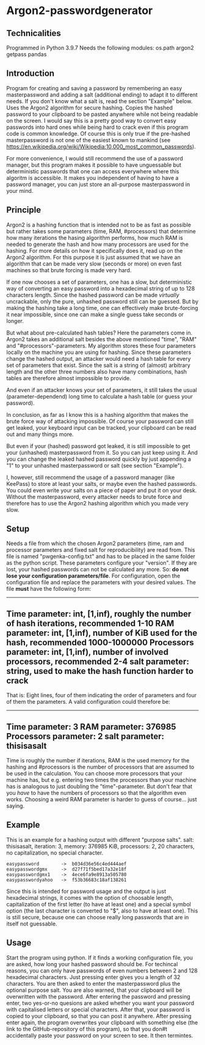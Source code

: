 # Argon2-passwordgenerator

## Technicalities
Programmed in Python 3.9.7
Needs the following modules:
os.path
argon2
getpass
pandas

## Introduction
Program for creating and saving a password by remembering an easy masterpassword and adding a salt (additional ending) to adapt it to different needs. If you don't know what a salt is, read the section "Example" below. Uses the Argon2 algorithm for secure hashing. Copies the hashed password to your clipboard to be pasted anywhere while not being readable on the screen.
I would say this is a pretty good way to convert easy passwords into hard ones while being hard to crack even if this program code is common knowledge. Of course this is only true if the pre-hashed masterpassword is not one of the easiest known to mankind (see https://en.wikipedia.org/wiki/Wikipedia:10,000_most_common_passwords).

For more convenience, I would still recommend the use of a password manager, but this program makes it possible to have unguessable but deterministic passwords that one can access everywhere where this algoritm is accessible. It makes you independent of having to have a password manager, you can just store an all-purpose masterpassword in your mind.

## Principle
Argon2 is a hashing function that is intended not to be as fast as possible but rather takes some parameters (time, RAM, #processors) that determine how many iterations the hasing algorithm performs, how much RAM is needed to generate the hash and how many processors are used for the hashing. For more details on how it specifically does it, read up on the Argon2 algorithm. For this purpose it is just assumed that we have an algorithm that can be made very slow (seconds or more) on even fast machines so that brute forcing is made very hard.

If one now chooses a set of parameters, one has a slow, but deterministic way of converting an easy password into a hexadecimal string of up to 128 characters length. Since the hashed password can be made *virtually* uncrackable, only the pure, unhashed password still can be guessed. But by making the hashing take a long time, one can effectively make brute-forcing it near impossible, since one can make a single guess take seconds or longer.

But what about pre-calculated hash tables?
Here the parameters come in. Argon2 takes an additional salt besides the above mentioned "time", "RAM" and "#processors"-parameters. My algorithm stores these four parameters locally on the machine you are using for hashing. Since these parameters change the hashed output, an attacker would need a hash table for every set of parameters that exist. Since the salt is a string of (almost) arbitrary length and the other three numbers also have many combinations, hash tables are therefore almost impossible to provide.

And even if an attacker knows your set of parameters, it still takes the usual (parameter-dependend) long time to calculate a hash table (or guess your password).

In conclusion, as far as I know this is a hashing algorithm that makes the brute force way of attacking impossible. Of course your password can still get leaked, your keyboard input can be tracked, your clipboard can be read out and many things more.

But even if your (hashed) password got leaked, it is still impossible to get your (unhashed) masterpassword from it. So you can just keep using it. And you can change the leaked hashed password quickly by just appending a "1" to your unhashed masterpassword or salt (see section "Example"). 

I, however, still recommend the usage of a password manager (like KeePass) to store at least your salts, or maybe even the hashed passwords. You could even write your salts on a piece of paper and put it on your desk. Without the masterpassword, every attacker needs to brute force and therefore has to use the Argon2 hashing algorithm which you made very slow.

## Setup
Needs a file from which the chosen Argon2 parameters (time, ram and processor parameters and fixed salt for reproducibility) are read from. This file is named "pwgenka-config.txt" and has to be placed in the same folder as the python script. These parameters configure your "version". If they are lost, your hashed passwords can not be calculated any more. So: **do not lose your configuration parameters/file**. For configuration, open the configuration file and replace the parameters with your desired values. The file **must** have the following form:

------------------------------------------------------------------------
Time parameter:
int, [1,inf), roughly the number of hash iterations, recommended 1-10
RAM parameter:
int, [1,inf), number of KiB used for the hash, recommended 1000-1000000
Processors parameter:
int, [1,inf), number of involved processors, recommended 2-4
salt parameter:
string, used to make the hash function harder to crack
------------------------------------------------------------------------

That is: Eight lines, four of them indicating the order of parameters and four of them the parameters. A valid configuration could therefore be:

------------------------------------------------------------------------
Time parameter:
3
RAM parameter:
376985
Processors parameter:
2
salt parameter:
thisisasalt
------------------------------------------------------------------------

Time is roughly the number if iterations, RAM is the used memory for the hashing and #processors is the number of processors that are assumed to be used in the calculation. You can choose more processors that your machine has, but e.g. entering two times the processors than your machine has is analogous to just doubling the "time"-parameter. But don't fear that you *have* to have the numbers of processors so that the algorithm even works.
Choosing a weird RAM parameter is harder to guess of course... just saying.

## Example
This is an example for a hashing output with different "purpose salts".
salt: thisisasalt, iteration: 3, memory: 376985 KiB, processors: 2, 20 characters, no capitalization, no special character.

	easypassword		->	b034d36e56c4ed444aef
	easypasswordgmx		->	d27f71f5bed17a32e18f
	easypasswordgmx1	->	4ece6fa9e8913a505780
	easypasswordyahoo	->	f53b36683c18af138261

Since this is intended for password usage and the output is just hexadecimal strings, it comes with the option of choosable length, capitalization of the first letter (to have at least one) and a special symbol option (the last character is converted to "$", also to have at least one). This is still secure, because one can choose really long passwords that are in itself not guessable.

## Usage
Start the program using python. If it finds a working configuration file, you are asked, how long your hashed password should be.
For techincal reasons, you can only have passwords of even numbers between 2 and 128 hexadecimal characters. Just pressing enter gives you a length of 32 characters.
You are then asked to enter the masterpassword plus the optional purpose salt. You are also warned, that your clipboard will be overwritten with the password.
After entering the password and pressing enter, two yes-or-no quesions are asked whether you want your password with capitalised letters or special characters.
After that, your password is copied to your clipboard, so that you can post it anywhere. After pressing enter again, the program overwrites your clipboard with something else (the link to the GitHub-repository of this program), so that you don#t accidentally paste your password on your screen to see.
It then termintes.
